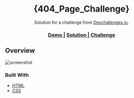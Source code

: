 <!-- Please update value in the {}  -->

<h1 align="center">{404_Page_Challenge}</h1>

<div align="center">
   Solution for a challenge from  <a href="http://devchallenges.io" target="_blank">Devchallenges.io</a>.
</div>

<div align="center">
  <h3>
    <a href="https://ecstatic-thompson-eb8f16.netlify.app/" target="_blank">
      Demo
    </a>
    <span> | </span>
    <a href="https://ecstatic-thompson-eb8f16.netlify.app/" target="_blank">
      Solution
    </a>
    <span> | </span>
    <a href="https://devchallenges.io/challenges/wBunSb7FPrIepJZAg0sY">
      Challenge
    </a>
  </h3>
</div>



<!-- OVERVIEW -->

## Overview

![screenshot](https://user-images.githubusercontent.com/53993341/148605167-b53b898f-f6c1-43da-b4cf-5ae5f07140ec.jpg)


### Built With

<!-- This section should list any major frameworks that you built your project using. Here are a few examples.-->

- [HTML](https://developer.mozilla.org/en-US/docs/Web/HTML)
- [CSS](https://developer.mozilla.org/en-US/docs/Web/CSS)




